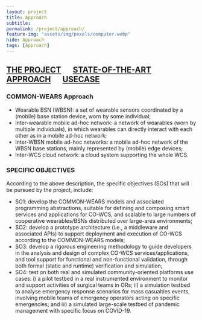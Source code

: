 ```yaml
---
layout: project
title: Approach
subtitle:
permalink: /project/approach/
feature-img: "assets/img/pexels/computer.webp"
hide: Approach
tags: [Approach]
---
```

## [THE PROJECT](https://common-wears.github.io/2022/project/) &emsp; [STATE-OF-THE-ART](https://common-wears.github.io/2022/project/state-of-the-art/) &emsp; [APPROACH](https://common-wears.github.io/2022/project/approach/) &emsp; [USECASE](https://common-wears.github.io/2022/project/usecase/)  
 
### COMMON-WEARS Approach  
  - Wearable BSN (WBSN): a set of wearable sensors coordinated by a (mobile) base station device, worn by some individual;  
  - Inter-wearable mobile ad-hoc network: a network of wearables (worn by multiple individuals), in which wearables can directly interact with each other as in a mobile ad-hoc network;  
  - Inter-WBSN mobile ad-hoc networks: a mobile ad-hoc network of the WBSN base stations, mainly represented by (mobile) edge devices;  
  - Inter-WCS cloud network: a cloud system supporting the whole WCS.  

### SPECIFIC OBJECTIVES  
According to the above description, the specific objectives (SOs) that will be pursued by the project, include:  

  - SO1: develop the COMMON-WEARS models and associated programming abstractions, suitable for defining and composing smart services and applications for CO-WCS, and scalable to large numbers of cooperative wearables/BSNs distributed over large-area environments;
  - SO2: develop a prototype architecture (i.e., a middleware and associated APIs) to support deployment and execution of CO-WCS according to the COMMON-WEARS models;     
  - SO3: develop a rigorous engineering methodology to guide developers in the analysis and design of complex CO-WCS services/applications, and tool support for functional and non-functional validation, through both formal (static and runtime) verification and simulation;  
  - SO4: test on both real and simulated community-oriented platforms use cases: i) a pilot testbed in a real instrumented environment to monitor and support activities of surgical teams in ORs; ii) a simulation testbed to analyse emergency response scenarios for mass casualties events, involving mobile teams of emergency operators acting on specific emergencies; and iii) a simulated large-scale testbed of pandemic management with specific focus on COVID-19.  
